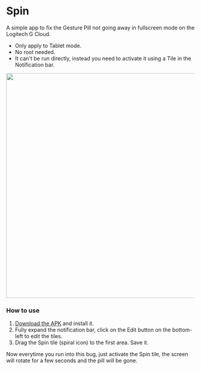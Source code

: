 # Spin
A simple app to fix the Gesture Pill not going away in fullscreen mode on the Logitech G Cloud.  
- Only apply to Tablet mode.
- No root needed.
- It can't be run directly, instead you need to activate it using a Tile in the Notification bar.  

<img width="600" src="https://github.com/redphx/android-spin/assets/96280/21b20011-dfdb-49a7-9c3e-8aec1fe2cc43">

### How to use
1. [Download the APK](https://github.com/redphx/android-spin/releases/) and install it.
2. Fully expand the notification bar, click on the Edit button on the bottom-left to edit the tiles.
3. Drag the Spin tile (spiral icon) to the first area. Save it.

Now everytime you run into this bug, just activate the Spin tile, the screen will rotate for a few seconds and the pill will be gone.
